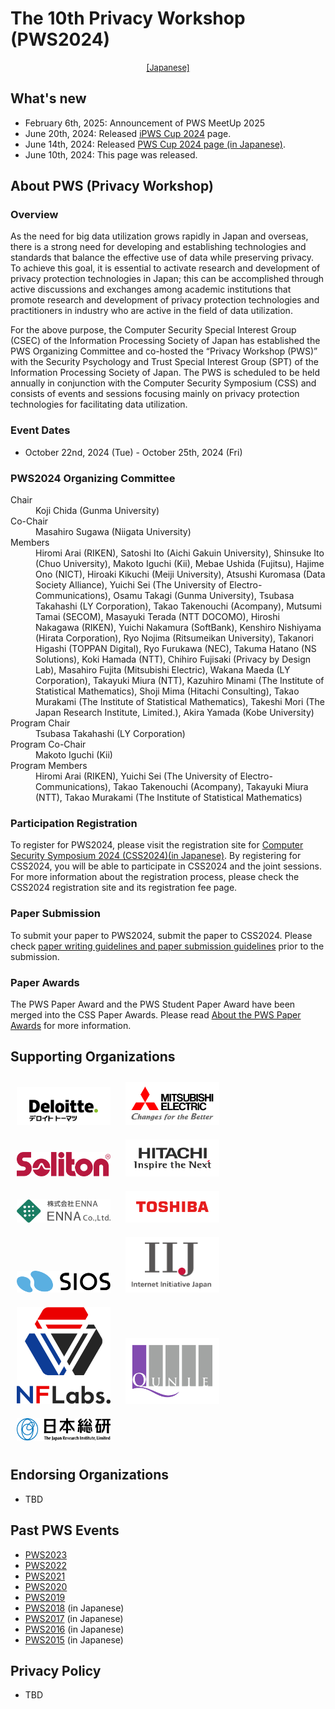 # The 10th Privacy Workshop (PWS2024)
<div style="text-align: center;">
 <font size="2">
  <a href="./index.html">[Japanese]</a>
 </font>
</div>

## What's new
- February 6th, 2025: Announcement of PWS MeetUp 2025
- June 20th, 2024: Released [iPWS Cup 2024](https://www.iwsec.org/pws/ipws2024/index.html) page.
- June 14th, 2024: Released [PWS Cup 2024 page (in Japanese)](./cup24.html).
- June 10th, 2024: This page was released.

## About PWS (Privacy Workshop)
### Overview
As the need for big data utilization grows rapidly in Japan and overseas, there is a strong need for developing and establishing technologies and standards that balance the effective use of data while preserving privacy. To achieve this goal, it is essential to activate research and development of privacy protection technologies in Japan; this can be accomplished through active discussions and exchanges among academic institutions that promote research and development of privacy protection technologies and practitioners in industry who are active in the field of data utilization.

For the above purpose, the Computer Security Special Interest Group (CSEC) of the Information Processing Society of Japan has established the PWS Organizing Committee and co-hosted the “Privacy Workshop (PWS)” with the Security Psychology and Trust Special Interest Group (SPT) of the Information Processing Society of Japan. The PWS is scheduled to be held annually in conjunction with the Computer Security Symposium (CSS) and consists of events and sessions focusing mainly on privacy protection technologies for facilitating data utilization.

### Event Dates
- October 22nd, 2024 (Tue) - October 25th, 2024 (Fri)

### PWS2024 Organizing Committee
<dl>
 <dt>Chair</dt>
  <dd>Koji Chida (Gunma University)</dd>
 <dt>Co-Chair</dt>
  <dd>Masahiro Sugawa (Niigata University)</dd>
 <dt>Members</dt>
  <dd>
   Hiromi Arai (RIKEN), Satoshi Ito (Aichi Gakuin University), Shinsuke Ito (Chuo University), Makoto Iguchi (Kii), 
   Mebae Ushida (Fujitsu), Hajime Ono (NICT), Hiroaki Kikuchi (Meiji University), Atsushi Kuromasa (Data Society Alliance), 
   Yuichi Sei (The University of Electro-Communications), Osamu Takagi (Gunma University), Tsubasa Takahashi (LY Corporation), Takao Takenouchi (Acompany), 
   Mutsumi Tamai (SECOM), Masayuki Terada (NTT DOCOMO), Hiroshi Nakagawa (RIKEN), Yuichi Nakamura (SoftBank), 
   Kenshiro Nishiyama (Hirata Corporation), Ryo Nojima (Ritsumeikan University), Takanori Higashi (TOPPAN Digital), Ryo Furukawa (NEC), 
   Takuma Hatano (NS Solutions), Koki Hamada (NTT), Chihiro Fujisaki (Privacy by Design Lab), Masahiro Fujita (Mitsubishi Electric), 
   Wakana Maeda (LY Corporation), Takayuki Miura (NTT), Kazuhiro Minami (The Institute of Statistical Mathematics), Shoji Mima (Hitachi Consulting), 
   Takao Murakami (The Institute of Statistical Mathematics), Takeshi Mori (The Japan Research Institute, Limited.), Akira Yamada (Kobe University)
  </dd>
 <dt>Program Chair</dt>
  <dd>Tsubasa Takahashi (LY Corporation)</dd>
 <dt>Program Co-Chair</dt>
  <dd>Makoto Iguchi (Kii)</dd>
 <dt>Program Members</dt>
  <dd>
   Hiromi Arai (RIKEN), 
   Yuichi Sei (The University of Electro-Communications),
   Takao Takenouchi (Acompany), 
   Takayuki Miura (NTT), 
   Takao Murakami (The Institute of Statistical Mathematics)
  </dd>
</dl>

### Participation Registration
To register for PWS2024, please visit the registration site for [Computer Security Symposium 2024 (CSS2024)(in Japanese)](https://www.iwsec.org/css/2024/). By registering for CSS2024, you will be able to participate in CSS2024 and the joint sessions.  
For more information about the registration process, please check the CSS2024 registration site and its registration fee page.

### Paper Submission
To submit your paper to PWS2024, submit the paper to CSS2024. Please check [paper writing guidelines and paper submission guidelines](https://www.iwsec.org/css/2024/writing.html) prior to the submission. 

### Paper Awards
The PWS Paper Award and the PWS Student Paper Award have been merged into the CSS Paper Awards. Please read [About the PWS Paper Awards](https://www.iwsec.org/css/2024/award.html#css) for more information.

## Supporting Organizations
<a href="http://www.deloitte.com/jp/cyber"><img src="Images/sponsors/DEL_g_PRI_RGB.jpg" alt="Logo" style="width:150px; margin: 10px"></a>
<a href="https://www.mitsubishielectric.co.jp/"><img src="Images/sponsors/05-CorporateLogoCfB-color.png"  alt="Logo" style="width:150px; margin: 10px"></a>
<a href="https://www.soliton.co.jp/"><img src="Images/sponsors/Soliton_logo.png" alt="Logo" style="width:150px; margin: 10px"></a>
<a href="https://www.hitachi.co.jp/rd/"><img src="Images/sponsors/Hitachi_cs_01_01.png" alt="Logo" style="width:150px; margin: 10px"></a>
<a href="https://www.enna.co.jp/"><img src="Images/sponsors/ENNA_logo.png" alt="Logo" style="width:150px; margin: 10px"></a>
<a href="https://www.global.toshiba/jp/top.html"><img src="Images/sponsors/Toshiba_Logo_Red_RGB.png" 
 alt="Logo" style="width:150px; margin: 10px"></a>
<a href="https://www.sios.com/"><img src="Images/sponsors/logo-sios.svg" alt="Logo" style="width:150px; margin: 10px"></a>
<a href="https://www.iij.ad.jp/wizsafe/"><img src="Images/sponsors/iij_logo2.png" alt="Logo" style="width:150px; margin: 10px"></a>
<a href="https://nflabs.jp/"><img src="Images/sponsors/nflabs_logo.jpg" alt="Logo" style="width:150px; margin: 10px"></a>
<a href="https://www.qunie.com/"><img src="Images/sponsors/Mark_Lage-A.jpg" alt="Logo" style="width:150px; margin: 10px"></a>
<a href="https://www.jri.co.jp/"><img src="Images/sponsors/Logo_JRI_J.svg" alt="Logo" style="width:150px; margin: 10px"></a>

## Endorsing Organizations
- TBD

## Past PWS Events
- [PWS2023](https://www.iwsec.org/pws/2023/index_e.html)
- [PWS2022](https://www.iwsec.org/pws/2022/index_e.html)
- [PWS2021](https://www.iwsec.org/pws/2021/index_e.html)
- [PWS2020](https://www.iwsec.org/pws/2020/index_e.html)
- [PWS2019](https://www.iwsec.org/pws/2019/index_e.html)
- [PWS2018](https://www.iwsec.org/pws/2018/) (in Japanese)
- [PWS2017](https://www.iwsec.org/pws/2017/) (in Japanese)
- [PWS2016](https://www.iwsec.org/pws/2016/) (in Japanese)
- [PWS2015](https://www.iwsec.org/pws/2015/) (in Japanese)

## Privacy Policy
- TBD
